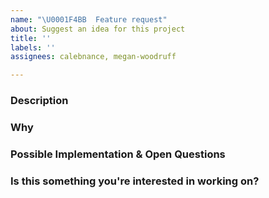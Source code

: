```yaml
---
name: "\U0001F4BB  Feature request"
about: Suggest an idea for this project
title: ''
labels: ''
assignees: calebnance, megan-woodruff

---
```


### Description

<!--- Provide a detailed description of the change or addition you are proposing -->

### Why

<!--- Why is this change important to you? How would you use it? -->

<!--- How can it benefit other users? -->

### Possible Implementation & Open Questions

<!--- Not obligatory, but suggest an idea for implementing addition or change -->

<!--- What still needs to be discussed -->

### Is this something you're interested in working on?

<!--- Yes or no -->
